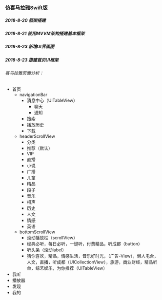 ### 仿喜马拉雅Swift版
##### 2018-8-20 框架搭建
##### 2018-8-21 使用MVVM架构搭建基本框架
##### 2018-8-23 新增UI界面图
##### 2018-8-23 搭建首页UI框架
###### 喜马拉雅页面分析：
* 首页
   * navigationBar
       * 消息中心（UITableView）
           * 聊天
           * 通知
       * 搜索
       * 播放历史
       * 下载
   * headerScrollView
       * 分类
       * 推荐（默认）
       * VIP
       * 直播
       * 小说
       * 广播
       * 儿童
       * 精品
       * 段子
       * 音乐
       * 相声
       * 历史
       * 人文
       * 情感
       * 英语
   * bottomScrollView
       * 滚动播放栏（scrollView）
       * 经典必听，每日必听，一键听，付费精品，听成都（button）
       * 听头条（滚动label）
       * 猜你喜欢，精品，情感生活，音乐好时光，（广告-View），懒人电台，人文，直播，听成都（UICollectionView），旅游，商业财经，精品听单，综艺娱乐，为你推荐（UITableView）
* 我听
* 播放器
* 发现
* 我的
